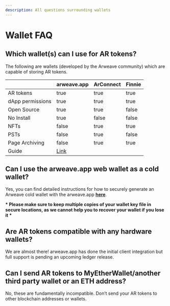 ```yaml
---
description: All questions surrounding wallets
---
```


# Wallet FAQ

## **Which wallet(s) can I use for AR tokens?**

The following are wallets (developed by the Arweave community)  which are capable of storing AR tokens.

<table>
  <thead>
    <tr>
      <th> </th>
      <th data-type="checkbox">arweave.app</th>
      <th data-type="checkbox">ArConnect</th>
      <th data-type="checkbox">Finnie</th>
    </tr>
  </thead>
  <tbody>
    <tr>
      <td>AR tokens</td>
      <td>true</td>
      <td>true</td>
      <td>true</td>
    </tr>
    <tr>
      <td>dApp permissions</td>
      <td>true</td>
      <td>true</td>
      <td>true</td>
    </tr>
    <tr>
      <td>Open Source</td>
      <td>true</td>
      <td>true</td>
      <td>false</td>
    </tr>
    <tr>
      <td>No Install</td>
      <td>true</td>
      <td>false</td>
      <td>false</td>
    </tr>
    <tr>
      <td>NFTs</td>
      <td>false</td>
      <td>true</td>
      <td>true</td>
    </tr>
    <tr>
      <td>PSTs</td>
      <td>false</td>
      <td>true</td>
      <td>false</td>
    </tr>
    <tr>
      <td>Page Archiving</td>
      <td>false</td>
      <td>true</td>
      <td>true</td>
    </tr>
    <tr>
      <td>Guide</td>
      <td><a href="https://docs.arweave.org/info/wallets/arweave-web-extension-wallet">Link</a></td>
      <td> </td>
      <td> </td>
    </tr>
  </tbody>
</table>

## **Can I use the arweave.app web wallet as a cold wallet?**

Yes, you can find detailed instructions for how to securely generate an Arweave cold wallet with the arweave.app [**here**](https://docs.arweave.org/info/wallets/generating-cold-wallet).

**\* Please make sure to keep multiple copies of your wallet key file in secure locations, as we cannot help you to recover your wallet if you lose it \***

## **Are AR tokens compatible with any hardware wallets?**

We are almost there! arweave.app has done the initial client integration but full support is pending an upcoming ledger release.

## **Can I send AR tokens to MyEtherWallet/another third party wallet or an ETH address?**

No, these are fundamentally incompatible. Don’t send your AR tokens to other blockchain addresses or wallets.
